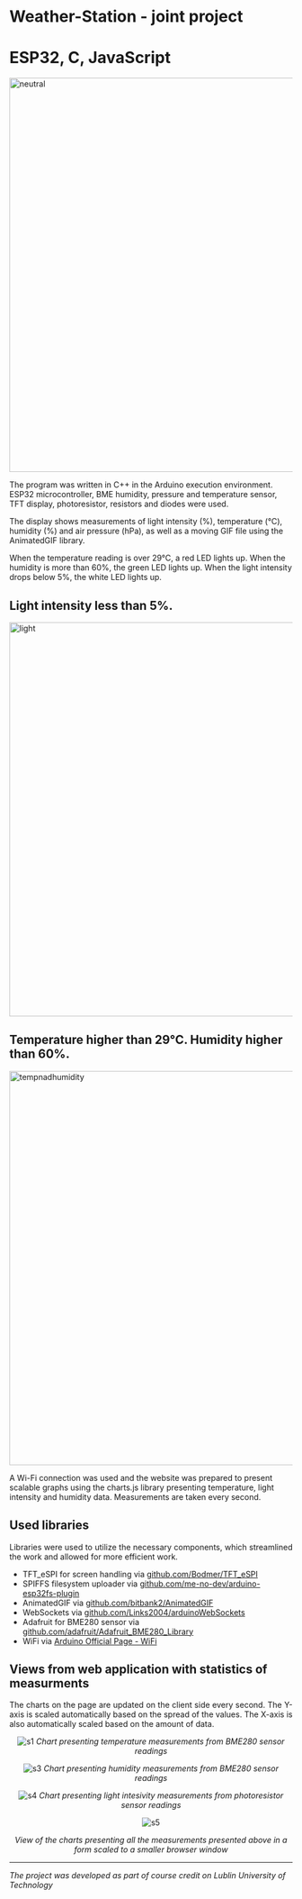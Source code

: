# Weather-Station - joint project
# ESP32, C, JavaScript

<img src="images/IMG_20240610_123827.png" alt="neutral" width="700">

The program was written in C++ in the Arduino execution environment. ESP32 microcontroller, BME humidity, pressure and temperature sensor, TFT display, photoresistor, resistors and diodes were used.

The display shows measurements of light intensity (%), temperature (°C), humidity (%) and air pressure (hPa), as well as a moving GIF file using the AnimatedGIF library. 

When the temperature reading is over 29°C, a red LED lights up. When the humidity is more than 60%, the green LED lights up. When the light intensity drops below 5%, the white LED lights up.

## Light intensity less than 5%.

<img src="images/IMG_20240610_123910.jpg" alt="light" width="700">

## Temperature higher than 29°C. Humidity higher than 60%.

<img src="images/IMG_20240610_123937.jpg" alt="tempnadhumidity" width="700">

A Wi-Fi connection was used and the website was prepared to present scalable graphs using the charts.js library presenting temperature, light intensity and humidity data. Measurements are taken every second.


## Used libraries
<p align='justify'>
  Libraries were used to utilize the necessary components, which streamlined the work and allowed for more efficient work.
</p>
<ul>
  <li>TFT_eSPI for screen handling via <a href="https://github.com/Bodmer/TFT_eSPI">github.com/Bodmer/TFT_eSPI<a></li>
  <li>SPIFFS filesystem uploader via <a href="https://github.com/me-no-dev/arduino-esp32fs-plugin/releases/latest">github.com/me-no-dev/arduino-esp32fs-plugin<a></li>
  <li>AnimatedGIF via <a href="https://github.com/bitbank2/AnimatedGIF">github.com/bitbank2/AnimatedGIF<a></li>
  <li>WebSockets via <a href="https://github.com/Links2004/arduinoWebSockets">github.com/Links2004/arduinoWebSockets<a></li>
  <li>Adafruit for BME280 sensor via <a href="https://github.com/adafruit/Adafruit_BME280_Library">github.com/adafruit/Adafruit_BME280_Library<a></li>
  <li>WiFi via <a href="https://www.arduino.cc/reference/en/libraries/wifi/">Arduino Official Page - WiFi<a></li>
</ul>

## Views from web application with statistics of measurments

<p align="justify">
  The charts on the page are updated on the client side every second.
  The&nbsp;Y-axis is scaled automatically based on the spread of the values. The&nbsp;X-axis is also automatically scaled based on the amount of data.
</p>

<div align="center">
  
  ![s1](https://github.com/patrycja-kwasniewska/WeatherStation/assets/84547266/28f2b97a-bd51-41c7-8472-88d504c696f2)
  <i>Chart presenting temperature measurements from BME280 sensor readings</i>
  
  ![s3](https://github.com/patrycja-kwasniewska/WeatherStation/assets/84547266/d2300a32-aa72-4762-a689-4133c7fa5e89)
  <i>Chart presenting humidity measurements from BME280 sensor readings</i>
  
  ![s4](https://github.com/patrycja-kwasniewska/WeatherStation/assets/84547266/719d5972-71dc-4820-96dd-669bc94c9363)
  <i>Chart presenting light intesivity measurements from photoresistor sensor readings</i>
  
  ![s5](https://github.com/patrycja-kwasniewska/WeatherStation/assets/84547266/6a1e85b7-3acb-4c7b-b279-28b2977e1238)
  
  <i>View of the charts presenting all the measurements presented above in a form scaled to a smaller browser window</i>
  
</div>

<hr>
<p><i>The project was developed as part of course credit on Lublin University of Technology</i></p>
